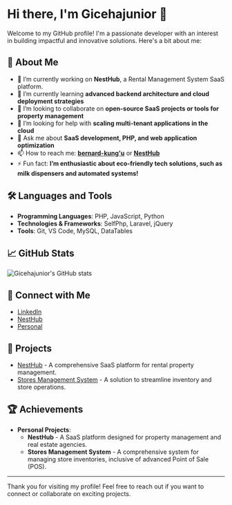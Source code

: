 # Hi there, I'm Gicehajunior 👋  

Welcome to my GitHub profile! I'm a passionate developer with an interest in building impactful and innovative solutions. Here's a bit about me:  

## 🚀 About Me  
- 🔭 I’m currently working on **NestHub**, a Rental Management System SaaS platform.  
- 🌱 I’m currently learning **advanced backend architecture and cloud deployment strategies**  
- 👯 I’m looking to collaborate on **open-source SaaS projects or tools for property management**  
- 🤔 I’m looking for help with **scaling multi-tenant applications in the cloud**  
- 💬 Ask me about **SaaS development, PHP, and web application optimization**  
- 📫 How to reach me: **[bernard-kung'u](https://www.linkedin.com/in/bernard-kung-u-081364199)**  or **[NestHub](mailto:nesthub.daphascomp@gmail.com)**
- ⚡ Fun fact: **I’m enthusiastic about eco-friendly tech solutions, such as milk dispensers and automated systems!**  

## 🛠️ Languages and Tools  
- **Programming Languages**: PHP, JavaScript, Python  
- **Technologies & Frameworks**: SelfPhp, Laravel, jQuery  
- **Tools**: Git, VS Code, MySQL, DataTables  

## 📈 GitHub Stats  
![Gicehajunior's GitHub stats](https://github-readme-stats.vercel.app/api?username=Gicehajunior&show_icons=true&theme=radical)  

## 🔗 Connect with Me  
- [LinkedIn](https://www.linkedin.com/in/bernard-kung-u-081364199)
- [NestHub](mailto:nesthub.daphascomp@gmail.com)
- [Personal](mailto:gicehajunior76@gmail.com)

## 💼 Projects  
- [NestHub](https://nesthub.daphascomp.com) - A comprehensive SaaS platform for rental property management.  
- [Stores Management System](https://stores.daphascomp.com) - A solution to streamline inventory and store operations.  

## 🏆 Achievements  
- **Personal Projects**:  
  - **NestHub** - A SaaS platform designed for property management and real estate agencies.  
  - **Stores Management System** - A comprehensive system for managing store inventories, inclusive of advanced Point of Sale (POS).  

---

Thank you for visiting my profile! Feel free to reach out if you want to connect or collaborate on exciting projects.  
